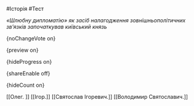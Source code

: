 #Історія #Тест

*«Шлюбну дипломатію» як засіб налагодження зовнішньополітичних зв’язків започаткував київський князь*

{noChangeVote on}

{preview on}

{hideProgress on}

{shareEnable off}

{hideCount on}

[[Олег. ]]
[[Ігор.]]
[[Святослав Ігоревич.]]
[[Володимир Святославич.]]
